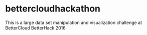 # bettercloudhackathon
This is a large data set manipulation and visualization challenge at BetterCloud BetterHack 2016
